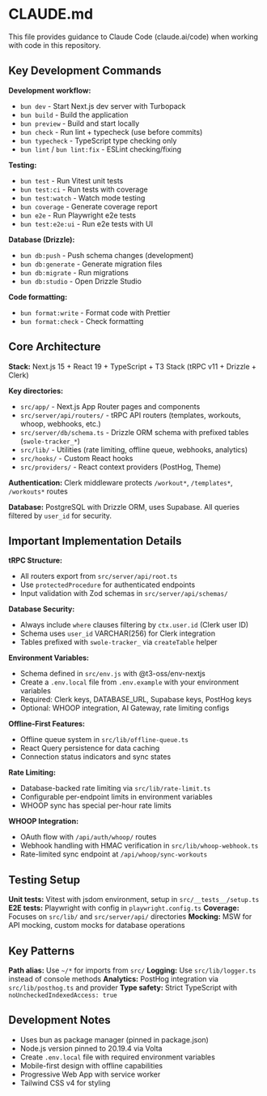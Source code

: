 # CLAUDE.md

This file provides guidance to Claude Code (claude.ai/code) when working with code in this repository.

## Key Development Commands

**Development workflow:**
- `bun dev` - Start Next.js dev server with Turbopack
- `bun build` - Build the application
- `bun preview` - Build and start locally
- `bun check` - Run lint + typecheck (use before commits)
- `bun typecheck` - TypeScript type checking only
- `bun lint` / `bun lint:fix` - ESLint checking/fixing

**Testing:**
- `bun test` - Run Vitest unit tests
- `bun test:ci` - Run tests with coverage
- `bun test:watch` - Watch mode testing
- `bun coverage` - Generate coverage report
- `bun e2e` - Run Playwright e2e tests
- `bun test:e2e:ui` - Run e2e tests with UI

**Database (Drizzle):**
- `bun db:push` - Push schema changes (development)
- `bun db:generate` - Generate migration files
- `bun db:migrate` - Run migrations
- `bun db:studio` - Open Drizzle Studio

**Code formatting:**
- `bun format:write` - Format code with Prettier
- `bun format:check` - Check formatting

## Core Architecture

**Stack:** Next.js 15 + React 19 + TypeScript + T3 Stack (tRPC v11 + Drizzle + Clerk)

**Key directories:**
- `src/app/` - Next.js App Router pages and components
- `src/server/api/routers/` - tRPC API routers (templates, workouts, whoop, webhooks, etc.)
- `src/server/db/schema.ts` - Drizzle ORM schema with prefixed tables (`swole-tracker_*`)
- `src/lib/` - Utilities (rate limiting, offline queue, webhooks, analytics)
- `src/hooks/` - Custom React hooks
- `src/providers/` - React context providers (PostHog, Theme)

**Authentication:** Clerk middleware protects `/workout*`, `/templates*`, `/workouts*` routes

**Database:** PostgreSQL with Drizzle ORM, uses Supabase. All queries filtered by `user_id` for security.

## Important Implementation Details

**tRPC Structure:**
- All routers export from `src/server/api/root.ts` 
- Use `protectedProcedure` for authenticated endpoints
- Input validation with Zod schemas in `src/server/api/schemas/`

**Database Security:**
- Always include `where` clauses filtering by `ctx.user.id` (Clerk user ID)
- Schema uses `user_id` VARCHAR(256) for Clerk integration
- Tables prefixed with `swole-tracker_` via `createTable` helper

**Environment Variables:**
- Schema defined in `src/env.js` with @t3-oss/env-nextjs
- Create a `.env.local` file from `.env.example` with your environment variables
- Required: Clerk keys, DATABASE_URL, Supabase keys, PostHog keys
- Optional: WHOOP integration, AI Gateway, rate limiting configs

**Offline-First Features:**
- Offline queue system in `src/lib/offline-queue.ts`
- React Query persistence for data caching
- Connection status indicators and sync states

**Rate Limiting:**
- Database-backed rate limiting via `src/lib/rate-limit.ts`
- Configurable per-endpoint limits in environment variables
- WHOOP sync has special per-hour rate limits

**WHOOP Integration:**
- OAuth flow with `/api/auth/whoop/` routes
- Webhook handling with HMAC verification in `src/lib/whoop-webhook.ts`
- Rate-limited sync endpoint at `/api/whoop/sync-workouts`

## Testing Setup

**Unit tests:** Vitest with jsdom environment, setup in `src/__tests__/setup.ts`
**E2E tests:** Playwright with config in `playwright.config.ts`
**Coverage:** Focuses on `src/lib/` and `src/server/api/` directories
**Mocking:** MSW for API mocking, custom mocks for database operations

## Key Patterns

**Path alias:** Use `~/*` for imports from `src/`
**Logging:** Use `src/lib/logger.ts` instead of console methods
**Analytics:** PostHog integration via `src/lib/posthog.ts` and provider
**Type safety:** Strict TypeScript with `noUncheckedIndexedAccess: true`

## Development Notes

- Uses bun as package manager (pinned in package.json)
- Node.js version pinned to 20.19.4 via Volta
- Create `.env.local` file with required environment variables
- Mobile-first design with offline capabilities
- Progressive Web App with service worker
- Tailwind CSS v4 for styling